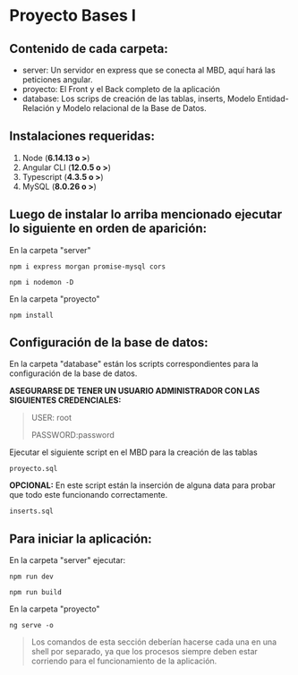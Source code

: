 #  Proyecto Bases I 

## Contenido de cada carpeta:

 - server: Un servidor en express que se conecta al MBD, aquí hará las peticiones angular. 
 - proyecto: El Front y el Back completo de la aplicación
 - database: Los scrips de creación de las tablas, inserts, Modelo Entidad-Relación y Modelo relacional de la Base de Datos. 

## Instalaciones requeridas: 

 1. Node (**6.14.13 o >**)
 2. Angular CLI (**12.0.5 o >**)
 3. Typescript (**4.3.5 o >**)
 4. MySQL (**8.0.26 o >**)

## Luego de instalar lo arriba mencionado ejecutar lo siguiente en orden de aparición: 

En la carpeta "server"

    npm i express morgan promise-mysql cors

    npm i nodemon -D


En la carpeta "proyecto"

    npm install 

## Configuración de la base de datos:

En la carpeta "database" están los scripts correspondientes para la configuración de la base de datos. 

**ASEGURARSE DE TENER UN USUARIO ADMINISTRADOR CON LAS SIGUIENTES CREDENCIALES:** 

> USER: root
> 
> PASSWORD:password

Ejecutar el siguiente script en el MBD para la creación de las tablas  

    proyecto.sql 

**OPCIONAL:**  En este script están la inserción de alguna data para probar que todo este funcionando correctamente. 

    inserts.sql

 

## Para iniciar la aplicación:

En la carpeta "server" ejecutar: 

    npm run dev
    
    npm run build


En la carpeta "proyecto" 

    ng serve -o

> Los comandos de esta sección deberían hacerse cada una en una shell por separado, ya que los procesos siempre deben estar corriendo para el funcionamiento de la aplicación. 
